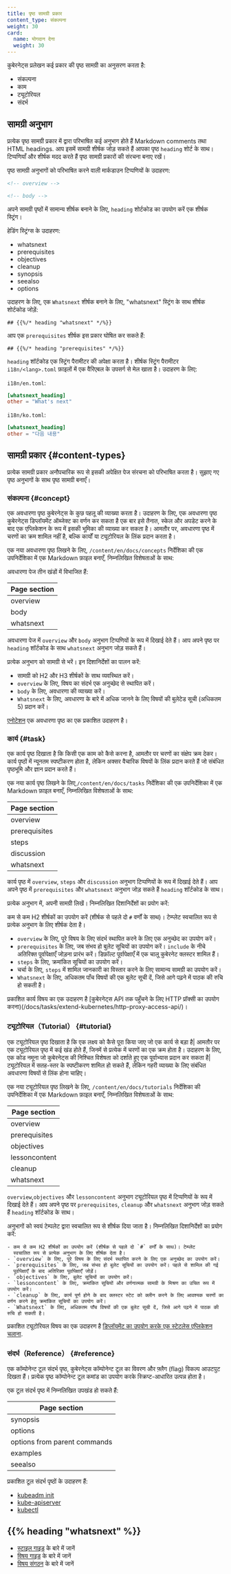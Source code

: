 ```yaml
---
title: पृष्ठ सामग्री प्रकार
content_type: संकल्पना
weight: 30
card:
  name: योगदान देना
  weight: 30
---
```


<!-- overview -->

कुबेरनेट्स प्रलेखन कई प्रकार की पृष्ठ सामग्री का अनुसरण करता है:

- संकल्पना
- काम
- ट्यूटोरियल
- संदर्भ

<!-- body -->

## सामग्री अनुभाग

प्रत्येक पृष्ठ सामग्री प्रकार में द्वारा परिभाषित कई अनुभाग होते हैं
Markdown comments तथा HTML headings. आप इसमें सामग्री शीर्षक जोड़ सकते हैं
आपका पृष्ठ `heading` शोर्ट के साथ। टिप्पणियाँ और शीर्षक मदद करते हैं
पृष्ठ सामग्री प्रकारों की संरचना बनाए रखें।

पृष्ठ सामग्री अनुभागों को परिभाषित करने वाली मार्कडाउन टिप्पणियों के उदाहरण:

```markdown
<!-- overview -->
```

```markdown
<!-- body -->
```

अपने सामग्री पृष्ठों में सामान्य शीर्षक बनाने के लिए, `heading` शोर्टकोड का उपयोग करें
एक शीर्षक स्ट्रिंग।

हेडिंग स्ट्रिंग्स के उदाहरण:

- whatsnext
- prerequisites
- objectives
- cleanup
- synopsis
- seealso
- options

उदाहरण के लिए, एक `Whatsnext` शीर्षक बनाने के लिए, "whatsnext" स्ट्रिंग के साथ शीर्षक शोर्टकोड जोड़ें:

```none
## {{%/* heading "whatsnext" */%}}
```

आप एक `prerequisites` शीर्षक इस प्रकार घोषित कर सकते हैं:

```none
## {{%/* heading "prerequisites" */%}}
```

`heading` शॉर्टकोड एक स्ट्रिंग पैरामीटर की अपेक्षा करता है।
शीर्षक स्ट्रिंग पैरामीटर `i18n/<lang>.toml` फ़ाइलों में एक वैरिएबल के उपसर्ग से मेल खाता है।
उदाहरण के लिए:

`i18n/en.toml`:

```toml
[whatsnext_heading]
other = "What's next"
```

`i18n/ko.toml`:

```toml
[whatsnext_heading]
other = "다음 내용"
```

## सामग्री प्रकार {#content-types}

प्रत्येक सामग्री प्रकार अनौपचारिक रूप से इसकी अपेक्षित पेज संरचना को परिभाषित करता है।
सुझाए गए पृष्ठ अनुभागों के साथ पृष्ठ सामग्री बनाएँ।

### संकल्पना {#concept}

एक अवधारणा पृष्ठ कुबेरनेट्स के कुछ पहलू की व्याख्या करता है। उदाहरण के लिए, एक अवधारणा
पृष्ठ कुबेरनेट्स डिप्लॉयमेंट ऑब्जेक्ट का वर्णन कर सकता है एक बार इसे तैनात, स्केल और अपडेट करने के बाद
एक एप्लिकेशन के रूप में इसकी भूमिका की व्याख्या कर सकता है। आमतौर पर, अवधारणा
पृष्ठ में चरणों का क्रम शामिल नहीं है, बल्कि कार्यों या ट्यूटोरियल के लिंक प्रदान करता है।

एक नया अवधारणा पृष्ठ लिखने के लिए, `/content/en/docs/concepts` निर्देशिका की एक उपनिर्देशिका में
एक Markdown फ़ाइल बनाएँ, निम्नलिखित विशेषताओं के साथ:

अवधारणा पेज तीन खंडों में विभाजित हैं:

| Page section  |
|---------------|
| overview      |
| body          |
| whatsnext     |

अवधारणा पेज में `overview` और `body` अनुभाग टिप्पणियों के रूप में दिखाई देते हैं।
आप अपने पृष्ठ पर `heading` शॉर्टकोड के साथ `whatsnext` अनुभाग जोड़ सकते हैं।

प्रत्येक अनुभाग को सामग्री से भरें। इन दिशानिर्देशों का पालन करें:

- सामग्री को H2 और H3 शीर्षकों के साथ व्यवस्थित करें।
- `overview` के लिए, विषय का संदर्भ एक अनुच्छेद से स्थापित करें।
- `body` के लिए, अवधारणा की व्याख्या करें।
- `Whatsnext` के लिए, अवधारणा के बारे में अधिक जानने के लिए विषयों की बुलेटेड सूची (अधिकतम 5) प्रदान करें।

[एनोटेशन](/docs/concepts/overview/working-with-objects/annotations/) एक अवधारणा पृष्ठ का एक प्रकाशित उदाहरण है।

### कार्य {#task}

एक कार्य पृष्ठ दिखाता है कि किसी एक काम को कैसे करना है, आमतौर पर चरणों का
संक्षेप क्रम देकर। कार्य पृष्ठों में न्यूनतम स्पष्टीकरण होता है, लेकिन अक्सर वैचारिक विषयों के
लिंक प्रदान करते हैं जो संबंधित पृष्ठभूमि और ज्ञान प्रदान करते हैं।

एक नया कार्य पृष्ठ लिखने के लिए,`/content/en/docs/tasks` निर्देशिका की एक उपनिर्देशिका
में एक Markdown फ़ाइल बनाएँ, निम्नलिखित विशेषताओं के साथ:

| Page section  |
|---------------|
| overview      |
| prerequisites |
| steps         |
| discussion    |
| whatsnext     |

कार्य पृष्ठ में `overview`, `steps` और `discussion` अनुभाग टिप्पणियों के रूप में दिखाई देते हैं।
आप अपने पृष्ठ में `prerequisites` और `whatsnext` अनुभाग जोड़ सकते हैं `heading`
शॉर्टकोड के साथ।

प्रत्येक अनुभाग में, अपनी सामग्री लिखें। निम्नलिखित दिशानिर्देशों का प्रयोग करें:

कम से कम H2 शीर्षकों का उपयोग करें (शीर्षक से पहले दो `#` वर्णों के साथ)। टेम्प्लेट
  स्वचालित रूप से प्रत्येक अनुभाग के लिए शीर्षक देता है।
- `overview` के लिए, पूरे विषय के लिए संदर्भ स्थापित करने के लिए एक अनुच्छेद का उपयोग करें।
- `prerequisites` के लिए, जब संभव हो बुलेट सूचियों का उपयोग करें। `include` के नीचे अतिरिक्त पूर्वापेक्षाएँ जोड़ना प्रारंभ करें। डिफ़ॉल्ट पूर्वापेक्षाएँ में एक चालू कुबेरनेट क्लस्टर शामिल हैं।
- `steps` के लिए, क्रमांकित सूचियों का उपयोग करें।
- चर्चा के लिए, `steps` में शामिल जानकारी का विस्तार करने के लिए सामान्य सामग्री 
  का उपयोग करें।
- `Whatsnext` के लिए, अधिकतम पाँच विषयों की एक बुलेट सूची दें, जिसे आगे पढ़ने में पाठक की रुचि हो सकती है।


प्रकाशित कार्य विषय का एक उदाहरण है [कुबेरनेट्स API तक पहुँचने के लिए HTTP प्रॉक्सी का उपयोग करना)(/docs/tasks/extend-kubernetes/http-proxy-access-api/)।

### ट्यूटोरियल（Tutorial） {#tutorial}

एक ट्यूटोरियल पृष्ठ दिखाता है कि एक लक्ष्य को कैसे पूरा किया जाए जो एक कार्य से बड़ा है|
आमतौर पर एक ट्यूटोरियल पृष्ठ में कई खंड होते हैं, जिनमें से प्रत्येक में चरणों का एक क्रम होता है।
उदाहरण के लिए, एक कोड नमूना जो कुबेरनेट्स की निश्चित विशेषता को दर्शाते हुए एक पूर्वाभ्यास प्रदान कर सकता है| 
ट्यूटोरियल में सतह-स्तर के स्पष्टीकरण शामिल हो सकते हैं, लेकिन गहरी व्याख्या के लिए संबंधित अवधारणा विषयों से लिंक होना चाहिए।

एक नया ट्यूटोरियल पृष्ठ लिखने के लिए, `/content/en/docs/tutorials` निर्देशिका की उपनिर्देशिका में
एक Markdown फ़ाइल बनाएँ, निम्नलिखित विशेषताओं के साथ:

| Page section  |
|---------------|
| overview      |
| prerequisites |
| objectives    |
| lessoncontent |
| cleanup       |
| whatsnext     |

`overview`,`objectives` और `lessoncontent` अनुभाग ट्यूटोरियल पृष्ठ में टिप्पणियों के रूप में दिखाई देते हैं।
आप अपने पृष्ठ पर `prerequisites`, `cleanup` और `whatsnext` अनुभाग जोड़ सकते हैं
`heading` शॉर्टकोड के साथ।

अनुभागों को स्वयं टेम्पलेट द्वारा स्वचालित रूप से शीर्षक दिया जाता है।
निम्नलिखित दिशानिर्देशों का प्रयोग करें:
	
	- कम से कम H2 शीर्षकों का उपयोग करें (शीर्षक से पहले दो `#` वर्णों के साथ)। टेम्प्लेट
	  स्वचालित रूप से प्रत्येक अनुभाग के लिए शीर्षक देता है।
	- `overview` के लिए, पूरे विषय के लिए संदर्भ स्थापित करने के लिए एक अनुच्छेद का उपयोग करें।
	- `prerequisites` के लिए, जब संभव हो बुलेट सूचियों का उपयोग करें। पहले से शामिल की गई
	  पूर्वापेक्षाएँ के बाद अतिरिक्त पूर्वापेक्षाएँ जोड़ें।
	- `objectives` के लिए, बुलेट सूचियों का उपयोग करें।
	- `lessoncontent` के लिए, क्रमांकित सूचियों और वर्णनात्मक सामग्री के मिश्रण का उचित रूप में उपयोग करें।
	- `cleanup` के लिए, कार्य पूर्ण होने के बाद क्लस्टर स्टेट को क्लीन करने के लिए आवश्यक चरणों का वर्णन करने हेतु क्रमांकित सूचियों का उपयोग करें।
	- `Whatsnext` के लिए, अधिकतम पाँच विषयों की एक बुलेट सूची दें, जिसे आगे पढ़ने में पाठक की रुचि हो सकती है।

प्रकाशित ट्यूटोरियल विषय का एक उदाहरण है
[डिप्लॉयमेंट का उपयोग करके एक स्टेटलेस एप्लिकेशन चलाना](/docs/tasks/run-application/run-stateless-application-deployment/).

### संदर्भ（Reference） {#reference}

एक कॉम्पोनेन्ट टूल संदर्भ पृष्ठ, कुबेरनेट्स कॉम्पोनेन्ट टूल का विवरण और फ़्लैग (flag) विकल्प आउटपुट दिखता हैं। 
प्रत्येक पृष्ठ कॉम्पोनेन्ट टूल कमांड का उपयोग करके स्क्रिप्ट-आधारित उत्पन्न होता है।

एक टूल संदर्भ पृष्ठ में निम्नलिखित उपखंड हो सकते हैं:

| Page section                 |
|------------------------------|
| synopsis                     |
| options                      |
| options from parent commands |
| examples                     |
| seealso                      |

प्रकाशित टूल संदर्भ पृष्ठों के उदाहरण हैं:

- [kubeadm init](/docs/reference/setup-tools/kubeadm/kubeadm-init/)
- [kube-apiserver](/docs/reference/command-line-tools-reference/kube-apiserver/)
- [kubectl](/docs/reference/kubectl/kubectl/)

## {{% heading "whatsnext" %}}

- [स्टाइल गाइड](/docs/contribute/style/style-guide/) के बारे में जानें
- [विषय गाइड](/docs/contribute/style/content-guide/) के बारे में जानें
- [विषय संगठन](/docs/contribute/style/content-organization/) के बारे में जानें
